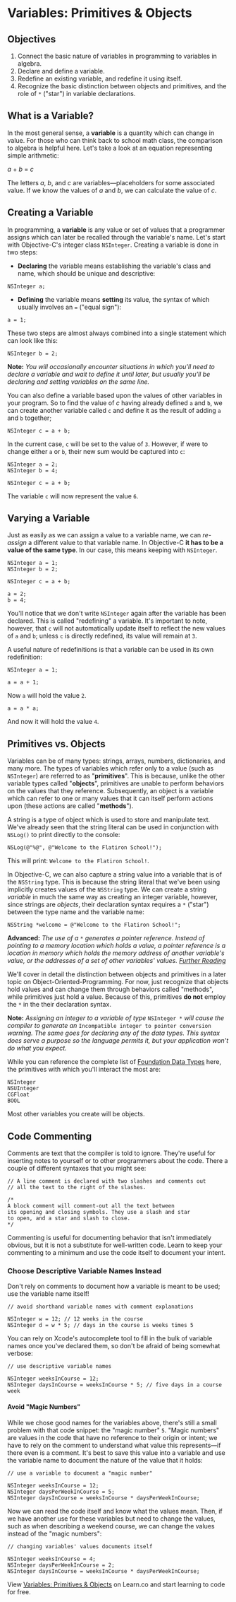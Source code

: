 # Variables: Primitives & Objects

## Objectives

1. Connect the basic nature of variables in programming to variables in algebra.
2. Declare and define a variable.
3. Redefine an existing variable, and redefine it using itself.
4. Recognize the basic distinction between objects and primitives, and the role of `*` ("star") in variable declarations.


## What is a Variable?

In the most general sense, a **variable** is a quantity which can change in value. For those who can think back to school math class, the comparison to algebra is helpful here. Let's take a look at an equation representing simple arithmetic:

*a* + *b* = *c*

The letters *a*, *b*, and *c* are variables—placeholders for some associated value. If we know the values of *a* and *b*, we can calculate the value of *c*.

## Creating a Variable

In programming, a **variable** is any value or set of values that a programmer assigns which can later be recalled through the variable's name. Let's start with Objective-C's integer class `NSInteger`. Creating a variable is done in two steps:

* **Declaring** the variable means establishing the variable's class and name, which should be unique and descriptive:

```objc
NSInteger a;
```

* **Defining** the variable means **setting** its value, the syntax of which usually involves an `=` ("equal sign"):

```objc
a = 1;
```

These two steps are almost always combined into a single statement which can look like this:

```objc
NSInteger b = 2;
```
**Note:** *You will occasionally encounter situations in which you'll need to declare a variable and wait to define it until later, but usually you'll be declaring and setting variables on the same line.*

You can also define a variable based upon the values of other variables in your program. So to find the value of *c* having already defined `a` and `b`, we can create another variable called `c` and define it as the result of adding `a` and `b` together;

```objc
NSInteger c = a + b;
```
In the current case, `c` will be set to the value of `3`. However, if were to change either `a` or `b`, their new sum would be captured into `c`:

```objc
NSInteger a = 2;
NSInteger b = 4;

NSInteger c = a + b;
```
The variable `c` will now represent the value `6`.

## Varying a Variable
Just as easily as we can assign a value to a variable name, we can *re-assign* a different value to that variable name. In Objective-C **it has to be a value of the same type**. In our case, this means keeping with `NSInteger`.

```objc
NSInteger a = 1;
NSInteger b = 2;

NSInteger c = a + b;

a = 2;
b = 4;
```
You'll notice that we don't write `NSInteger` again after the variable has been declared. This is called "redefining" a variable. It's important to note, however, that `c` will not automatically update itself to reflect the new values of `a` and `b`; unless `c` is directly redefined, its value will remain at `3`.

A useful nature of redefinitions is that a variable can be used in its own redefinition:

```objc
NSInteger a = 1;

a = a + 1;
```
Now `a` will hold the value `2`.

```objc
a = a * a;
```
And now it will hold the value `4`.

## Primitives vs. Objects

Variables can be of many types: strings, arrays, numbers, dictionaries, and many more. The types of variables which refer only to a value (such as `NSInteger`) are referred to as "**primitives**". This is because, unlike the other variable types called "**objects**", primitives are unable to perform behaviors on the values that they reference. Subsequently, an object is a variable which can refer to one or many values that it can itself perform actions upon (these actions are called "**methods**"). 

A string is a type of object which is used to store and manipulate text. We've already seen that the string literal can be used in conjunction with `NSLog()` to print directly to the console:

```objc
NSLog(@"%@", @"Welcome to the Flatiron School!");
```
This will print: `Welcome to the Flatiron School!`.

In Objective-C, we can also capture a string value into a variable that is of the `NSString` type. This is because the string literal that we've been using implicitly creates values of the `NSString` type. We can create a string *variable* in much the same way as creating an integer variable, however, since strings are *objects*, their declaration syntax requires a `*` ("star") between the type name and the variable name:

```objc
NSString *welcome = @"Welcome to the Flatiron School!";
```
**Advanced:** *The use of a* `*` *generates a pointer reference. Instead of pointing to a memory location which holds a value, a pointer reference is a location in memory which holds the memory address of another variable's value, or the addresses of a set of other variables' values. [Further Reading](http://www.drdobbs.com/mobile/pointers-in-objective-c/225700236)*

We'll cover in detail the distinction between objects and primitives in a later topic on Object-Oriented-Programming. For now, just recognize that objects hold values and can change them through behaviors called "methods", while primitives just hold a value. Because of this, primitives **do not** employ the `*` in the their declaration syntax.

**Note:** *Assigning an integer to a variable of type* `NSInteger *` *will cause the compiler to generate an* `Incompatible integer to pointer conversion` *warning. The same goes for declaring any of the data types. This syntax does serve a purpose so the language permits it, but your application won't do what you expect.*

While you can reference the complete list of [Foundation Data Types](https://developer.apple.com/library/mac/documentation/Cocoa/Reference/Foundation/Miscellaneous/Foundation_DataTypes/index.html#//apple_ref/doc/c_ref/NSTimeInterval) here, the primitives with which you'll interact the most are:

```objc
NSInteger
NSUInteger
CGFloat
BOOL
```
Most other variables you create will be objects.

## Code Commenting

Comments are text that the compiler is told to ignore. They're useful for inserting notes to yourself or to other programmers about the code. There a couple of different syntaxes that you might see:

```objc
// A line comment is declared with two slashes and comments out
// all the text to the right of the slashes.
```

```objc
/*
A block comment will comment-out all the text between 
its opening and closing symbols. They use a slash and star 
to open, and a star and slash to close.
*/
```

Commenting is useful for documenting behavior that isn't immediately obvious, but it is not a substitute for well-written code. Learn to keep your commenting to a minimum and use the code itself to document your intent.

### Choose Descriptive Variable Names Instead

Don't rely on comments to document how a variable is meant to be used; use the variable name itself! 

```objc
// avoid shorthand variable names with comment explanations

NSInteger w = 12; // 12 weeks in the course
NSInteger d = w * 5; // days in the course is weeks times 5
```

You can rely on Xcode's autocomplete tool to fill in the bulk of variable names once you've declared them, so don't be afraid of being somewhat verbose:

```objc
// use descriptive variable names

NSInteger weeksInCourse = 12;
NSInteger daysInCourse = weeksInCourse * 5; // five days in a course week
```
#### Avoid "Magic Numbers"

While we chose good names for the variables above, there's still a small problem with that code snippet: the "magic number" `5`. "Magic numbers" are values in the code that have no reference to their origin or intent; we have to rely on the comment to understand what value this represents—if there even is a comment. It's best to save this value into a variable and use the variable name to document the nature of the value that it holds:

```objc
// use a variable to document a "magic number"

NSInteger weeksInCourse = 12;
NSInteger daysPerWeekInCourse = 5;
NSInteger daysInCourse = weeksInCourse * daysPerWeekInCourse;
```
Now we can read the code itself and know what the values mean. Then, if we have another use for these variables but need to change the values, such as when describing a weekend course, we can change the values instead of the "magic numbers":

```objc
// changing variables' values documents itself

NSInteger weeksInCourse = 4;
NSInteger daysPerWeekInCourse = 2;
NSInteger daysInCourse = weeksInCourse * daysPerWeekInCourse;
```

<p data-visibility='hidden'>View <a href='https://learn.co/lessons/reading-ios-variables-and-data-types' title='Variables: Primitives & Objects'>Variables: Primitives & Objects</a> on Learn.co and start learning to code for free.</p>

